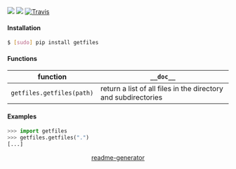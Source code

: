 <!--
https://pypi.org/project/readme-generator/
-->

[![](https://img.shields.io/pypi/pyversions/getfiles.svg?longCache=True)](https://pypi.org/project/getfiles/)
[![](https://img.shields.io/pypi/v/getfiles.svg?maxAge=3600)](https://pypi.org/project/getfiles/)
[![Travis](https://api.travis-ci.org/looking-for-a-job/getfiles.py.svg?branch=master)](https://travis-ci.org/looking-for-a-job/getfiles.py/)

#### Installation
```bash
$ [sudo] pip install getfiles
```

#### Functions
function|`__doc__`
-|-
`getfiles.getfiles(path)` |return a list of all files in the directory and subdirectories

#### Examples
```python
>>> import getfiles
>>> getfiles.getfiles(".")
[...]
```

<p align="center">
    <a href="https://pypi.org/project/readme-generator/">readme-generator</a>
</p>
